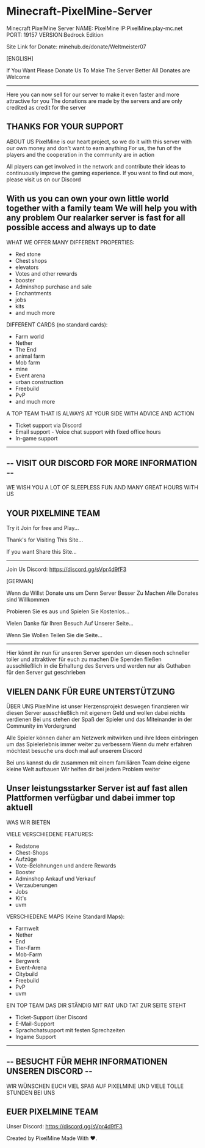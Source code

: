 # Minecraft-PixelMine-Server
Minecraft PixelMine Server
NAME: PixelMine IP:PixelMine.play-mc.net PORT: 19157 VERSION:Bedrock Edition 

Site Link for Donate: minehub.de/donate/Weltmeister07

[ENGLISH] 

If You Want Please Donate Us To Make The Server Better All Donates are Welcome 

------------------------------------------------------------------------------------------- 
Here you can now sell for our server to make it even faster and more attractive for you The donations are made by the servers and are only credited as credit for the server 

THANKS FOR YOUR SUPPORT 
------------------------------------------------------------------------------------------- 
ABOUT US 
PixelMine is our heart project, so we do it with this server with our own money and don't want to earn anything For us, the fun of the players and the cooperation in the community are in action 

All players can get involved in the network and contribute their ideas to continuously improve the gaming experience. If you want to find out more, please visit us on our Discord 

With us you can own your own little world together with a family team We will help you with any problem Our realarker server is fast for all possible access and always up to date 
------------------------------------------------------------------------------------------- 
WHAT WE OFFER MANY DIFFERENT PROPERTIES: 
- Red stone 
- Chest shops 
- elevators 
- Votes and other rewards 
- booster 
- Adminshop purchase and sale 
- Enchantments 
- jobs 
- kits 
- and much more 

DIFFERENT CARDS (no standard cards): 
- Farm world 
- Nether 
- The End 
- animal farm 
- Mob farm 
- mine 
- Event arena 
- urban construction 
- Freebuild 
- PvP 
- and much more 

A TOP TEAM THAT IS ALWAYS AT YOUR SIDE WITH ADVICE AND ACTION 
- Ticket support via Discord 
- Email support - Voice chat support with fixed office hours 
- In-game support 
------------------------------------------------------------------------------------------
-- VISIT OUR DISCORD FOR MORE INFORMATION --
------------------------------------------------------------------------------------------ 
WE WISH YOU A LOT OF SLEEPLESS FUN AND MANY GREAT HOURS WITH US 

YOUR PIXELMINE TEAM 
------------------------------------------------------------------------------------------- 

Try it Join for free and Play... 

Thank's for Visiting This Site... 

If you want Share this Site... 

______________________________ 

Join Us Discord: https://discord.gg/sVpr4d9fF3 

[GERMAN] 

Wenn du Willst Donate uns um Denn Server Besser Zu Machen Alle Donates sind Willkommen 

Probieren Sie es aus und Spielen Sie Kostenlos... 

Vielen Danke für Ihren Besuch Auf Unserer Seite... 

Wenn Sie Wollen Teilen Sie die Seite... 

-------------------------------------------------------------------------------------------- 
Hier könnt ihr nun für unseren Server spenden um diesen noch schneller toller und attraktiver für euch zu machen 
Die Spenden fließen ausschließlich in die Erhaltung des Servers und werden nur als Guthaben für den Server gut geschrieben 

VIELEN DANK FÜR EURE UNTERSTÜTZUNG 
------------------------------------------------------------------------------------------- 
ÜBER UNS 
PixelMine ist unser Herzensprojekt deswegen finanzieren wir diesen Server ausschließlich mit eigenem Geld und wollen dabei nichts verdienen
Bei uns stehen der Spaß der Spieler und das Miteinander in der Community im Vordergrund 

Alle Spieler können daher am Netzwerk mitwirken und ihre Ideen einbringen um das Spielerlebnis immer weiter zu verbessern Wenn du mehr erfahren möchtest besuche uns doch mal auf unserem Discord 

Bei uns kannst du dir zusammen mit einem familiären Team deine eigene kleine Welt aufbauen 
Wir helfen dir bei jedem Problem weiter 

Unser leistungsstarker Server ist auf fast allen Plattformen verfügbar und dabei immer top aktuell 
------------------------------------------------------------------------------------------- 
WAS WIR BIETEN 

VIELE VERSCHIEDENE FEATURES: 
- Redstone 
- Chest-Shops 
- Aufzüge 
- Vote-Belohnungen und andere Rewards 
- Booster 
- Adminshop Ankauf und Verkauf 
- Verzauberungen 
- Jobs 
- Kit's 
- uvm 

VERSCHIEDENE MAPS (Keine Standard Maps): 
- Farmwelt 
- Nether 
- End 
- Tier-Farm 
- Mob-Farm 
- Bergwerk 
- Event-Arena 
- Citybuild 
- Freebuild 
- PvP 
- uvm 

EIN TOP TEAM DAS DIR STÄNDIG MIT RAT UND TAT ZUR SEITE STEHT 
- Ticket-Support über Discord
- E-Mail-Support 
- Sprachchatsupport mit festen Sprechzeiten 
- Ingame Support 
------------------------------------------------------------------------------------------- 
-- BESUCHT FÜR MEHR INFORMATIONEN UNSEREN DISCORD --
-------------------------------------------------------------------------------------------
WIR WÜNSCHEN EUCH VIEL SPAß AUF PIXELMINE UND VIELE TOLLE STUNDEN BEI UNS 

EUER PIXELMINE TEAM 
------------------------------------------------------------------------------------------- 

Unser Discord: https://discord.gg/sVpr4d9fF3 

Created by PixelMine Made With ❤️. 
